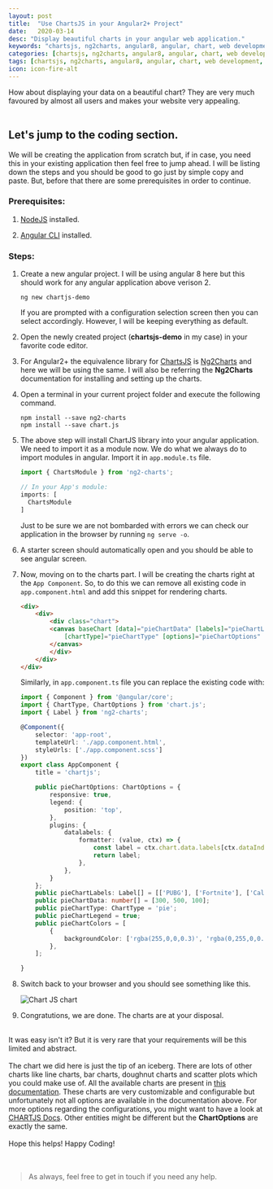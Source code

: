 ```yaml
---
layout: post
title:  "Use ChartsJS in your Angular2+ Project"
date:   2020-03-14
desc: "Display beautiful charts in your angular web application."
keywords: "chartsjs, ng2charts, angular8, angular, chart, web development, coding, charts, data, programming, developer"
categories: [chartsjs, ng2charts, angular8, angular, chart, web development, coding, charts, data, programming, developer]
tags: [chartsjs, ng2charts, angular8, angular, chart, web development, coding, charts, data, programming, developer]
icon: icon-fire-alt
---
```


How about displaying your data on a beautiful chart? They are very much favoured by almost all users and makes your website very appealing.
<br><br>

## Let's jump to the coding section.
We will be creating the application from scratch but, if in case, you need this in your existing application then feel free to jump ahead. I
will be listing down the steps and you should be good to go just by simple copy and paste. But, before that there are some prerequisites in order to continue.


### Prerequisites:

1. [NodeJS](https://nodejs.org/en/) installed.
   
2. [Angular CLI](https://cli.angular.io/) installed.


### Steps: 

1. Create a new angular project. I will be using angular 8 here but this should work for any angular application above verison 2. 

    ```
    ng new chartjs-demo
    ```

    If you are prompted with a configuration selection screen then you can select accordingly. However, I will be keeping everything as default.

2. Open the newly created project (**chartsjs-demo** in my case) in your favorite code editor.
   
3. For Angular2+ the equivalence library for [ChartsJS](https://www.chartjs.org/) is [Ng2Charts](https://valor-software.com/ng2-charts/) and here we will be using the same. I will also be referring the **Ng2Charts** documentation for installing and setting up the charts.
   
4. Open a terminal in your current project folder and execute the following command.

    ```
    npm install --save ng2-charts
    npm install --save chart.js
    ```

5. The above step will install ChartJS library into your angular application. We need to import it as a module now. We do what we always do to import modules in angular. Import it in `app.module.ts` file.

    ```javascript
    import { ChartsModule } from 'ng2-charts';

    // In your App's module:
    imports: [
      ChartsModule
    ]
    ```

    Just to be sure we are not bombarded with errors we can check our application in the browser by running `ng serve -o`.

5. A starter screen should automatically open and you should be able to see angular screen. 

6. Now, moving on to the charts part. I will be creating the charts right at the `App Component`. So, to do this we can remove all existing code in `app.component.html` and add this snippet for rendering charts.

    ```html
    <div>
        <div>
            <div class="chart">
            <canvas baseChart [data]="pieChartData" [labels]="pieChartLabels"
                [chartType]="pieChartType" [options]="pieChartOptions" [colors]="pieChartColors" [legend]="pieChartLegend">
            </canvas>
            </div>
        </div>
    </div>
    ```

    Similarly, in `app.component.ts` file you can replace the existing code with:

    ```typescript
    import { Component } from '@angular/core';
    import { ChartType, ChartOptions } from 'chart.js';
    import { Label } from 'ng2-charts';

    @Component({
        selector: 'app-root',
        templateUrl: './app.component.html',
        styleUrls: ['./app.component.scss']
    })
    export class AppComponent {
        title = 'chartjs';

        public pieChartOptions: ChartOptions = {
            responsive: true,
            legend: {
                position: 'top',
            },
            plugins: {
                datalabels: {
                    formatter: (value, ctx) => {
                        const label = ctx.chart.data.labels[ctx.dataIndex];
                        return label;
                    },
                },
            }
        };
        public pieChartLabels: Label[] = [['PUBG'], ['Fortnite'], ['Call of Duty']];
        public pieChartData: number[] = [300, 500, 100];
        public pieChartType: ChartType = 'pie';
        public pieChartLegend = true;
        public pieChartColors = [
            {
                backgroundColor: ['rgba(255,0,0,0.3)', 'rgba(0,255,0,0.3)', 'rgba(0,0,255,0.3)'],
            },
        ];

    }
    ```

7. Switch back to your browser and you should see something like this.

    ![Chart JS chart](https://www.freakyjolly.com/wp-content/uploads/2020/05/Pasted-into-Angular-98-Chart-Js-Tutorial-using-ng2-charts-with-Examples-4.png)

8. Congratutions, we are done. The charts are at your disposal.
<br><br>




It was easy isn't it? But it is very rare that your requirements will be this limited and abstract.
<br><br>
The chart we did here is just the tip of an iceberg. There are lots of other charts like line charts, bar charts, doughnut charts and scatter plots which you could make use of. All the available charts are present in [this documentation](https://valor-software.com/ng2-charts/#/GeneralInfo). These charts are very customizable and configurable but unfortunately not all options are available in the documentation above. For more options regarding the configurations, you might want to have a look at [CHARTJS Docs](https://www.chartjs.org/docs/latest/). Other entities might be different but the **ChartOptions** are exactly the same.
<br><br>
Hope this helps! Happy Coding!
<br><br><br>




> As always, feel free to get in touch if you need any help.